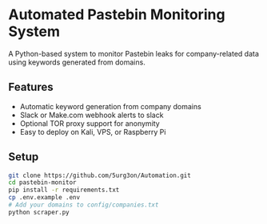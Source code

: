 # Automated Pastebin Monitoring System

A Python-based system to monitor Pastebin leaks for company-related data using keywords generated from domains.

## Features

- Automatic keyword generation from company domains
- Slack or Make.com webhook alerts to slack
- Optional TOR proxy support for anonymity
- Easy to deploy on Kali, VPS, or Raspberry Pi

## Setup

```bash
git clone https://github.com/5urg3on/Automation.git
cd pastebin-monitor
pip install -r requirements.txt
cp .env.example .env
# Add your domains to config/companies.txt
python scraper.py
